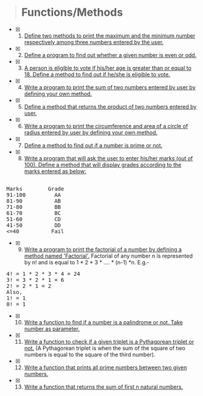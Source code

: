 ># Functions/Methods

* [x] 1. [Define two methods to print the maximum and the minimum number respectively among three numbers entered by the user.](https://www.java67.com/2019/05/how-to-find-largest-and-smallest-of-three-numbers-in-java.html)

* [x] 2. [Define a program to find out whether a given number is even or odd.](https://www.geeksforgeeks.org/java-program-to-check-if-a-given-integer-is-odd-or-even/)

* [x] 3. [A person is eligible to vote if his/her age is greater than or equal to 18. Define a method to find out if he/she is eligible to vote.](https://www.efaculty.in/java-programs/voting-age-program-in-java/)

* [x] 4. [Write a program to print the sum of two numbers entered by user by defining your own method.](https://code4coding.com/addition-of-two-numbers-in-java-using-method/)

* [x] 5. [Define a method that returns the product of two numbers entered by user.](https://code4coding.com/java-program-to-multiply-two-numbers-using-method/)

* [x] 6. [Write a program to print the circumference and area of a circle of radius entered by user by defining your own method.](https://beginnersbook.com/2014/01/java-program-to-calculate-area-and-circumference-of-circle/)

* [x] 7. [Define a method to find out if a number is prime or not.](https://www.geeksforgeeks.org/java-program-to-check-if-a-number-is-prime-or-not/)

* [x] 8. [Write a program that will ask the user to enter his/her marks (out of 100). Define a method that will display grades according to the marks entered as below:](https://www.techcrashcourse.com/2017/02/java-program-to-calculate-grade-of-students.html) <br/>
<pre> 
Marks        Grade 
91-100         AA 
81-90          AB 
71-80          BB 
61-70          BC 
51-60          CD 
41-50          DD 
<=40          Fail 
</pre>

* [x] 9. [Write a program to print the factorial of a number by defining a method named 'Factorial'.](https://www.javatpoint.com/factorial-program-in-java)
Factorial of any number n is represented by n! and is equal to 1 * 2 * 3 * .... * (n-1) *n. E.g.- <br/>
<pre>
4! = 1 * 2 * 3 * 4 = 24 
3! = 3 * 2 * 1 = 6 
2! = 2 * 1 = 2 
Also, 
1! = 1 
0! = 1
</pre>

* [x] 10. [Write a function to find if a number is a palindrome or not. Take number as parameter.](https://www.geeksforgeeks.org/check-if-a-number-is-palindrome/)


* [x] 11. [Write a function to check if a given triplet is a Pythagorean triplet or not.](https://www.geeksforgeeks.org/find-pythagorean-triplet-in-an-unsorted-array/) (A Pythagorean triplet is when the sum of the square of two numbers is equal to the square of the third number).

* [x] 12. [Write a function that prints all prime numbers between two given numbers.](https://www.geeksforgeeks.org/program-to-find-prime-numbers-between-given-interval/)

* [x] 13. [Write a function that returns the sum of first n natural numbers.](https://www.geeksforgeeks.org/program-find-sum-first-n-natural-numbers/)
